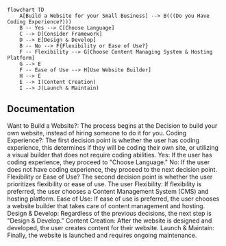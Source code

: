 ```mermaid
flowchart TD
    A[Build a Website for your Small Business] --> B(((Do you Have Coding Experience?)))
    B -- Yes --> C[Choose Language]
    C --> D[Consider Framework]
    D --> E[Design & Develop]
    B -- No --> F{Flexibility or Ease of Use?}
    F -- Flexibility --> G[Choose Content Managing System & Hosting Platform]
    G --> E
    F -- Ease of Use --> H[Use Website Builder]
    H --> E
    E --> I(Content Creation)
    I --> J(Launch & Maintain)
```

## Documentation
Want to Build a Website?: The process begins at the Decision to build your own website, instead of hiring someone to do it for you.
Coding Experience?: The first decision point is whether the user has coding experience, this determines if they will be coding their own site, or utilizing a visual builder that does not require coding abilities.
Yes: If the user has coding experience, they proceed to "Choose Language."
No: If the user does not have coding experience, they proceed to the next decision point.
Flexibility or Ease of Use? The second decision point is whether the user prioritizes flexibility or ease of use. The user 
Flexibility: If flexibility is preferred, the user chooses a Content Management System (CMS) and hosting platform.
Ease of Use: If ease of use is preferred, the user chooses a website builder that takes care of content management and hosting.
Design & Develop: Regardless of the previous decisions, the next step is "Design & Develop."
Content Creation: After the website is designed and developed, the user creates content for their website.
Launch & Maintain: Finally, the website is launched and requires ongoing maintenance. 
